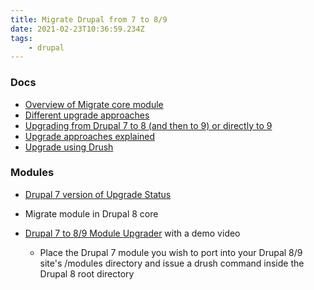 ```yaml
---
title: Migrate Drupal from 7 to 8/9
date: 2021-02-23T10:36:59.234Z
tags:
    - drupal
---
```


### Docs

-   [Overview of Migrate core module](https://www.drupal.org/docs/drupal-apis/migrate-api/migrate-api-overview)
-   [Different upgrade approaches](https://www.drupal.org/docs/upgrading-drupal)
-   [Upgrading from Drupal 7 to 8 (and then to 9) or directly to 9](https://www.drupal.org/docs/understanding-drupal/drupal-9-release-date-and-what-it-means/what-happens-to-drupal-7-now-that)
-   [Upgrade approaches explained](https://www.drupal.org/docs/upgrading-drupal/choosing-the-upgrade-approach)
-   [Upgrade using Drush](https://www.drupal.org/docs/upgrading-drupal/upgrade-using-drush)

### Modules

-   [Drupal 7 version of Upgrade Status](https://www.drupal.org/project/upgrade_status)
-   Migrate module in Drupal 8 core
-   [Drupal 7 to 8/9 Module Upgrader](https://www.drupal.org/project/drupalmoduleupgrader) with a demo video

    -   Place the Drupal 7 module you wish to port into your Drupal 8/9 site's /modules directory and issue a drush command inside the Drupal 8 root directory
